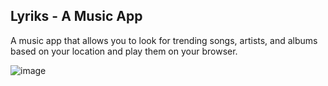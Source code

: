 ## Lyriks - A Music App   
A music app that allows you to look for trending songs, artists, and albums based on your location and play them on your browser.     
      
![image](https://user-images.githubusercontent.com/57780557/209526108-e63e698a-d144-4925-84ab-5833776d4511.png)
